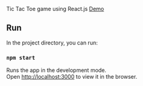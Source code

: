 Tic Tac Toe game using React.js
[Demo](https://nameless-anchorage-45428.herokuapp.com/)

## Run

In the project directory, you can run:

### `npm start`

Runs the app in the development mode.<br>
Open [http://localhost:3000](http://localhost:3000) to view it in the browser.
